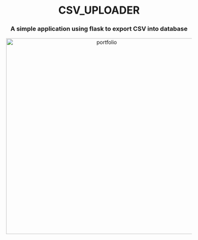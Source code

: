 <h1 align="center"> CSV_UPLOADER </h1>
<h3 align="center">A simple application using flask to export CSV into database</h3>
<p align="center"><img width="530" alt="portfolio" src="https://user-images.githubusercontent.com/66989734/121997508-1ab2a280-cdc8-11eb-8656-268a80746874.png"></p>
